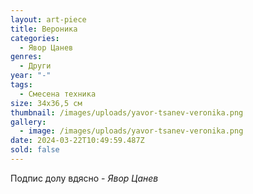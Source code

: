 ```yaml
---
layout: art-piece
title: Вероника
categories:
  - Явор Цанев
genres:
  - Други
year: "-"
tags:
  - Смесена техника
size: 34х36,5 см
thumbnail: /images/uploads/yavor-tsanev-veronika.png
gallery:
  - image: /images/uploads/yavor-tsanev-veronika.png
date: 2024-03-22T10:49:59.487Z
sold: false
---
```

Подпис долу вдясно - *Явор Цанев*
